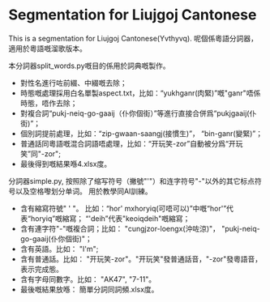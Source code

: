 # Segmentation for Liujgoj Cantonese
This is a segmentation for Liujgoj Cantonese(Yvthyvq).  呢個係粵語分詞器，適用於粵語嘅溜歌版本。

本分詞器split_words.py嘅目的係用於詞典嘅製作。

* 對性名進行咗前綴、中綴嘅去除；
* 時態嘅處理採用白名單製aspect.txt，比如：“yukhganr(肉緊)”嘅"ganr"唔係時態，唔作去除；
* 對複合詞“pukj-neiq-go-gaaij（仆你個街）”等進行直接合併爲“pukjgaaij(仆街)”；
* 個別詞提前處理，比如：“zip-gwaan-saangj(接慣生)”， “bin-ganr(變緊)”；
* 普通話同粵語嘅混合詞語唔處理，比如：“开玩笑-zor”自動被分爲“开玩笑”同"-zor";
* 最後得到嘅結果喺4.xlsx度。


分詞器simple.py, 按照除了缩写符号（撇號"'"）和连字符号"-"以外的其它标点符号以及空格嚟划分单词。 用於教學同AI訓練。

* 含有縮寫符號" ' "。 比如：“hor' mxhoryiq(可唔可以)”中嘅“hor'”代表“horyiq”嘅縮寫； “'deih”代表"keoiqdeih"嘅縮寫；
* 含有連字符"-"嘅複合詞；比如： "cungjzor-loengx(沖咗涼)"， "pukj-neiq-go-gaaij(仆你個街)"；
* 含有英語。比如： "I'm";
* 含有普通話。比如： "开玩笑-zor"。"开玩笑"發普通話音，"-zor"發粵語音，表示完成態。
* 含有字母同數字。比如： "AK47", "7-11"。
* 最後嘅結果放喺： 簡單分詞同詞頻.xlsx度。
